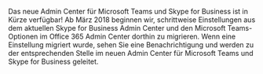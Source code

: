 Das neue Admin Center für Microsoft Teams und Skype for Business ist in Kürze verfügbar!  Ab März 2018 beginnen wir, schrittweise Einstellungen aus dem aktuellen Skype for Business Admin Center und den Microsoft Teams-Optionen im Office 365 Admin Center dorthin zu migrieren. Wenn eine Einstellung migriert wurde, sehen Sie eine Benachrichtigung und werden zu der entsprechenden Stelle im neuen Admin Center für Microsoft Teams und Skype for Business geleitet.
